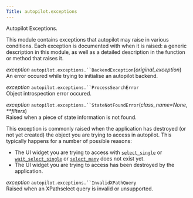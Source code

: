 ```yaml
---
Title: autopilot.exceptions
---
```

        
<span id="autopilot-exceptions-autopilot-exceptions"></span>
Autopilot Exceptions.

This module contains exceptions that autopilot may raise in various conditions. Each exception is documented with when it is raised: a generic description in this module, as well as a detailed description in the function or method that raises it.

 *exception* `autopilot.exceptions.``BackendException`(*original\_exception*)<a href="#autopilot.exceptions.BackendException" class="headerlink" title="Permalink to this definition"></a>  
An error occured while trying to initialise an autopilot backend.

<!-- -->

 *exception* `autopilot.exceptions.``ProcessSearchError`<a href="#autopilot.exceptions.ProcessSearchError" class="headerlink" title="Permalink to this definition"></a>  
Object introspection error occured.

<!-- -->

 *exception* `autopilot.exceptions.``StateNotFoundError`(*class\_name=None*, *\*\*filters*)<a href="#autopilot.exceptions.StateNotFoundError" class="headerlink" title="Permalink to this definition"></a>  
Raised when a piece of state information is not found.

This exception is commonly raised when the application has destroyed (or not yet created) the object you are trying to access in autopilot. This typically happens for a number of possible reasons:

-   The UI widget you are trying to access with <a href="../1.5.0/autopilot.introspection.ProxyBase.md#autopilot.introspection.ProxyBase.select_single" class="reference internal" title="autopilot.introspection.ProxyBase.select_single"><code class="xref py py-meth docutils literal">select_single</code></a> or <a href="../1.5.0/autopilot.introspection.ProxyBase.md#autopilot.introspection.ProxyBase.wait_select_single" class="reference internal" title="autopilot.introspection.ProxyBase.wait_select_single"><code class="xref py py-meth docutils literal">wait_select_single</code></a> or <a href="../1.5.0/autopilot.introspection.ProxyBase.md#autopilot.introspection.ProxyBase.select_many" class="reference internal" title="autopilot.introspection.ProxyBase.select_many"><code class="xref py py-meth docutils literal">select_many</code></a> does not exist yet.
-   The UI widget you are trying to access has been destroyed by the application.

<!-- -->

 *exception* `autopilot.exceptions.``InvalidXPathQuery`<a href="#autopilot.exceptions.InvalidXPathQuery" class="headerlink" title="Permalink to this definition"></a>  
Raised when an XPathselect query is invalid or unsupported.

